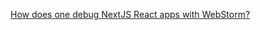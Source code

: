 [How does one debug NextJS React apps with WebStorm?](https://stackoverflow.com/questions/54354389/how-does-one-debug-nextjs-react-apps-with-webstorm)
